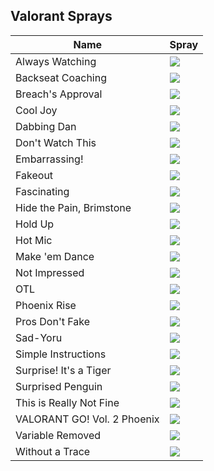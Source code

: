 ## Valorant Sprays

| Name             | Spray                                                                |
| ----------------- | ------------------------------------------------------------------ |
| Always Watching | ![](https://github.com/moha-b/moha-b/blob/main/Valorant%20stickers/Always%20Watching.png?raw=true) |
| Backseat Coaching | ![](https://github.com/moha-b/moha-b/blob/main/Valorant%20stickers/Backseat%20Coaching.png?raw=true) |
| Breach's Approval | ![](https://github.com/moha-b/moha-b/blob/main/Valorant%20stickers/Breach's%20Approval.gif?raw=true) |
| Cool Joy | ![](https://github.com/moha-b/moha-b/blob/main/Valorant%20stickers/Cool%20Joy.png?raw=true) |
| Dabbing Dan | ![](https://github.com/moha-b/moha-b/blob/main/Valorant%20stickers/Dabbing%20Dan.png?raw=true) |
| Don't Watch This | ![](https://github.com/moha-b/moha-b/blob/main/Valorant%20stickers/Don't%20Watch%20This.png?raw=true) |
| Embarrassing! | ![](https://github.com/moha-b/moha-b/blob/main/Valorant%20stickers/Embarrassing!.png?raw=true) |
| Fakeout | ![](https://github.com/moha-b/moha-b/blob/main/Valorant%20stickers/Fakeout.gif?raw=true) |
| Fascinating | ![](https://github.com/moha-b/moha-b/blob/main/Valorant%20stickers/Fascinating.png?raw=true) |
| Hide the Pain, Brimstone | ![](https://github.com/moha-b/moha-b/blob/main/Valorant%20stickers/Hide%20the%20Pain,%20Brimstone.png?raw=true) |
| Hold Up | ![](https://github.com/moha-b/moha-b/blob/main/Valorant%20stickers/Hold%20Up.png?raw=true) |
| Hot Mic | ![](https://github.com/moha-b/moha-b/blob/main/Valorant%20stickers/Hot%20Mic.png?raw=true) |
| Make 'em Dance | ![](https://github.com/moha-b/moha-b/blob/main/Valorant%20stickers/Make%20'em%20Dance.gif?raw=true) |
| Not Impressed | ![](https://github.com/moha-b/moha-b/blob/main/Valorant%20stickers/Not%20Impressed.png?raw=true) |
| OTL | ![](https://github.com/moha-b/moha-b/blob/main/Valorant%20stickers/OTL.png?raw=true) |
| Phoenix Rise | ![](https://github.com/moha-b/moha-b/blob/main/Valorant%20stickers/Phoenix%20Rise.png?raw=true) |
| Pros Don't Fake | ![](https://github.com/moha-b/moha-b/blob/main/Valorant%20stickers/Pros%20Don't%20Fake.png?raw=true) |
| Sad-Yoru | ![](https://github.com/moha-b/moha-b/blob/main/Valorant%20stickers/Sad-Yoru.png?raw=true) |
| Simple Instructions | ![](https://github.com/moha-b/moha-b/blob/main/Valorant%20stickers/Simple%20Instructions.png?raw=true) |
| Surprise! It's a Tiger | ![](https://github.com/moha-b/moha-b/blob/main/Valorant%20stickers/Surprise!%20It's%20a%20Tiger.png?raw=true) |
| Surprised Penguin | ![](https://github.com/moha-b/moha-b/blob/main/Valorant%20stickers/Surprised%20Penguin.png?raw=true) |
| This is Really Not Fine | ![](https://github.com/moha-b/moha-b/blob/main/Valorant%20stickers/This%20is%20Really%20Not%20Fine.png?raw=true) |
| VALORANT GO! Vol. 2 Phoenix | ![](https://github.com/moha-b/moha-b/blob/main/Valorant%20stickers/VALORANT%20GO!%20Vol.%202%20Phoenix.png?raw=true) |
| Variable Removed | ![](https://github.com/moha-b/moha-b/blob/main/Valorant%20stickers/Variable%20Removed.png?raw=true) |
| Without a Trace | ![](https://github.com/moha-b/moha-b/blob/main/Valorant%20stickers/Without%20a%20Trace.png?raw=true) |

